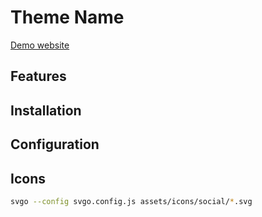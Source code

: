 # Theme Name

[Demo website](https://ismd.github.io/demo-hugo-theme-vng-blue/)

## Features

## Installation

## Configuration

## Icons

```sh
svgo --config svgo.config.js assets/icons/social/*.svg
```
